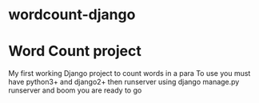 # wordcount-django
# Word Count project 
My first working Django project to count words in a para
To use you must have python3+ and django2+
then runserver using django manage.py runserver 
and boom you are ready to go
